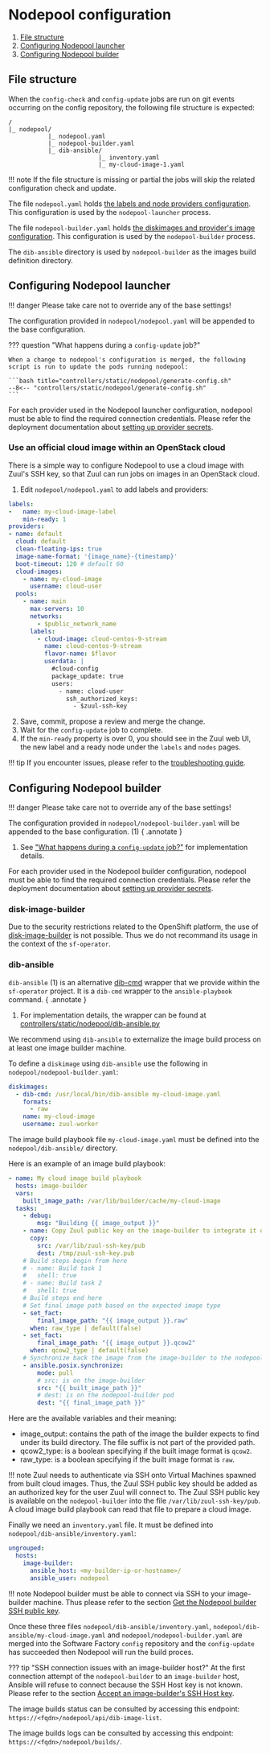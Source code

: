 # Nodepool configuration


1. [File structure](#file-structure)
1. [Configuring Nodepool launcher](#configuring-nodepool-launcher)
1. [Configuring Nodepool builder](#configuring-nodepool-builder)

## File structure

When the `config-check` and `config-update` jobs are run on git events occurring on the config repository, the following file structure is expected:

```
/
|_ nodepool/
           |_ nodepool.yaml
	       |_ nodepool-builder.yaml
           |_ dib-ansible/
                         |_ inventory.yaml
                         |_ my-cloud-image-1.yaml
```

!!! note
    If the file structure is missing or partial the jobs will skip the related configuration check and update.

The file `nodepool.yaml` holds [the labels and node providers configuration](https://zuul-ci.org/docs/nodepool/latest/configuration.html). This configuration is used by the `nodepool-launcher` process.

The file `nodepool-builder.yaml` holds [the diskimages and provider's image configuration](https://zuul-ci.org/docs/nodepool/latest/configuration.html). This configuration is used by the `nodepool-builder` process.

The `dib-ansible` directory is used by `nodepool-builder` as the images build definition directory.

## Configuring Nodepool launcher

!!! danger
    Please take care not to override any of the base settings!

The configuration provided in `nodepool/nodepool.yaml` will be appended to the base configuration.

??? question "What happens during a `config-update` job?"

    When a change to nodepool's configuration is merged, the following script is run to update the pods running nodepool:

    ```bash title="controllers/static/nodepool/generate-config.sh"
    --8<-- "controllers/static/nodepool/generate-config.sh"
    ```

For each provider used in the Nodepool launcher configuration, nodepool must be able to find the required connection credentials. Please refer the deployment documentation about [setting up provider secrets](../deployment/nodepool.md#setting-up-provider-secrets).

### Use an official cloud image within an OpenStack cloud

There is a simple way to configure Nodepool to use a cloud image with Zuul's SSH key, so that Zuul can run jobs on images in an OpenStack cloud.

1. Edit `nodepool/nodepool.yaml` to add labels and providers:

```yaml
labels:
-   name: my-cloud-image-label
    min-ready: 1
providers:
- name: default
  cloud: default
  clean-floating-ips: true
  image-name-format: '{image_name}-{timestamp}'
  boot-timeout: 120 # default 60
  cloud-images:
    - name: my-cloud-image
      username: cloud-user
  pools:
    - name: main
      max-servers: 10
      networks:
        - $public_network_name
      labels:
        - cloud-image: cloud-centos-9-stream
          name: cloud-centos-9-stream
          flavor-name: $flavor
          userdata: |
            #cloud-config
            package_update: true
            users:
              - name: cloud-user
                ssh_authorized_keys:
                  - $zuul-ssh-key
```

2. Save, commit, propose a review and merge the change.
3. Wait for the `config-update` job to complete.
4. If the `min-ready` property is over 0, you should see in the Zuul web UI, the new label and
   a ready node under the `labels` and `nodes` pages.

!!! tip
    If you encounter issues, please refer to the [troubleshooting guide](../deployment/nodepool.md#troubleshooting).

## Configuring Nodepool builder

!!! danger
    Please take care not to override any of the base settings!

The configuration provided in `nodepool/nodepool-builder.yaml` will be appended to the base configuration. (1)
{ .annotate }

1. See ["What happens during a `config-update` job?"](#configuring-nodepool-launcher) for implementation details.

For each provider used in the Nodepool builder configuration, nodepool must be able to find the required connection credentials. Please refer the deployment documentation about [setting up provider secrets](../deployment/nodepool.md#setting-up-provider-secrets).

### disk-image-builder

Due to the security restrictions related to the OpenShift platform, the use of [disk-image-builder](https://docs.openstack.org/diskimage-builder/) is not possible. Thus we do not recommand its usage in the context of the `sf-operator`.

### dib-ansible

`dib-ansible` (1) is an alternative [dib-cmd](https://zuul-ci.org/docs/nodepool/latest/configuration.html#attr-diskimages.dib-cmd) wrapper that we provide within the `sf-operator` project. It is a `dib-cmd` wrapper to the `ansible-playbook` command.
{ .annotate }

1. For implementation details, the wrapper can be found at [controllers/static/nodepool/dib-ansible.py](https://raw.githubusercontent.com/softwarefactory-project/sf-operator/master/controllers/static/nodepool/dib-ansible.py)

We recommend using `dib-ansible` to externalize the image build process on at least one image builder machine.

To define a `diskimage` using `dib-ansible` use the following in `nodepool/nodepool-builder.yaml`:

```yaml
diskimages:
  - dib-cmd: /usr/local/bin/dib-ansible my-cloud-image.yaml
    formats:
      - raw
    name: my-cloud-image
    username: zuul-worker
```

The image build playbook file `my-cloud-image.yaml` must be defined into the `nodepool/dib-ansible/` directory.

Here is an example of an image build playbook:

```yaml
- name: My cloud image build playbook
  hosts: image-builder
  vars:
    built_image_path: /var/lib/builder/cache/my-cloud-image
  tasks:
    - debug:
        msg: "Building {{ image_output }}"
    - name: Copy Zuul public key on the image-builder to integrate it on the built cloud image
      copy:
        src: /var/lib/zuul-ssh-key/pub
        dest: /tmp/zuul-ssh-key.pub
    # Build steps begin from here
    # - name: Build task 1
    #   shell: true
    # - name: Build task 2
    #   shell: true
    # Build steps end here
    # Set final image path based on the expected image type
    - set_fact:
        final_image_path: "{{ image_output }}.raw"
      when: raw_type | default(false)
    - set_fact:
        final_image_path: "{{ image_output }}.qcow2"
      when: qcow2_type | default(false)
    # Synchronize back the image from the image-builder to the nodepool-builder
    - ansible.posix.synchronize:
        mode: pull
        # src: is on the image-builder
        src: "{{ built_image_path }}"
        # dest: is on the nodepool-builder pod
        dest: "{{ final_image_path }}"
```

Here are the available variables and their meaning:

- image_output: contains the path of the image the builder expects to find under its build directory. The file suffix is not part of the provided path.
- qcow2_type: is a boolean specifying if the built image format is `qcow2`.
- raw_type: is a boolean specifying if the built image format is `raw`.

!!! note
    Zuul needs to authenticate via SSH onto Virtual Machines spawned from built cloud images. Thus, the Zuul SSH public key should be added as
    an authorized key for the user Zuul will connect to. The Zuul SSH public key is available on the `nodepool-builder` into the file
    `/var/lib/zuul-ssh-key/pub`. A cloud image build playbook can read that file to prepare a cloud image.

Finally we need an `inventory.yaml` file. It must be defined into `nodepool/dib-ansible/inventory.yaml`:

```yaml
ungrouped:
  hosts:
    image-builder:
      ansible_host: <my-builder-ip-or-hostname>/
      ansible_user: nodepool
```

!!! note
    Nodepool builder must be able to connect via SSH to your image-builder machine. Thus please refer to the section [Get the Nodepool builder SSH public key](../deployment/nodepool.md#get-the-builders-ssh-public-key).

Once these three files `nodepool/dib-ansible/inventory.yaml`, `nodepool/dib-ansible/my-cloud-image.yaml` and `nodepool/nodepool-builder.yaml` are merged into the Software Factory `config` repository and the `config-update` has succeeded then Nodepool will run the build proces.

??? tip "SSH connection issues with an image-builder host?"
    At the first connection attempt of the `nodepool-builder` to an `image-builder` host, Ansible will refuse to connect because the SSH Host key is not known. Please refer to the section [Accept an image-builder's SSH Host key](../deployment/nodepool.md#accept-an-image-builders-ssh-host-key).

The image builds status can be consulted by accessing this endpoint: `https://<fqdn>/nodepool/api/dib-image-list`.

The image builds logs can be consulted by accessing this endpoint: `https://<fqdn>/nodepool/builds/`.